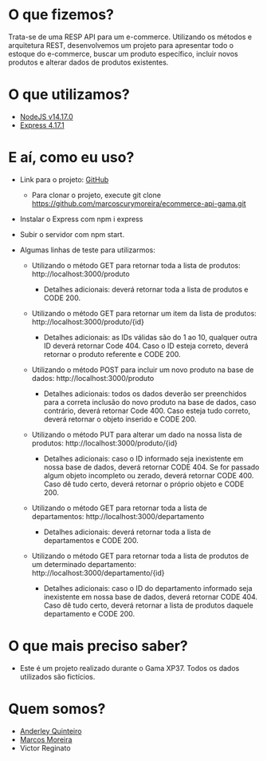 # O que fizemos?
Trata-se de uma RESP API para um e-commerce. Utilizando os métodos e arquitetura REST, desenvolvemos um projeto para apresentar todo o estoque do e-commerce, buscar um produto específico, incluir novos produtos e alterar dados de produtos existentes.

# O que utilizamos?
* <a href="https://nodejs.org/en/" target="_blank">NodeJS v14.17.0</a>
* <a href="https://expressjs.com/pt-br/" target="_blank">Express 4.17.1</a>

# E aí, como eu uso?
* Link para o projeto: <a href="https://github.com/marcoscurymoreira/ecommerce-api-gama.git" target="_blank">GitHub</a>
  * Para clonar o projeto, execute git clone https://github.com/marcoscurymoreira/ecommerce-api-gama.git
  
* Instalar o Express com npm i express
  
* Subir o servidor com npm start.
  
* Algumas linhas de teste para utilizarmos:
  * Utilizando o método GET para retornar toda a lista de produtos: http://localhost:3000/produto
  
    * Detalhes adicionais: deverá retornar toda a lista de produtos e CODE 200.
  
  * Utilizando o método GET para retornar um item da lista de produtos: http://localhost:3000/produto/{id}
  
    * Detalhes adicionais: as IDs válidas são do 1 ao 10, qualquer outra ID deverá retornar Code 404. Caso o ID esteja correto, deverá retornar o produto referente e CODE 200.
  
  * Utilizando o método POST para incluir um novo produto na base de dados: http://localhost:3000/produto
  
    * Detalhes adicionais: todos os dados deverão ser preenchidos para a correta inclusão do novo produto na base de dados, caso contrário, deverá retornar Code 400. Caso esteja tudo correto, deverá retornar o objeto inserido e CODE 200.
  
  * Utilizando o método PUT para alterar um dado na nossa lista de produtos: http://localhost:3000/produto/{id}
  
    * Detalhes adicionais: caso o ID informado seja inexistente em nossa base de dados, deverá retornar CODE 404. Se for passado algum objeto incompleto ou zerado, deverá retornar CODE 400. Caso dê tudo certo, deverá retornar o próprio objeto e CODE 200.
  
  * Utilizando o método GET para retornar toda a lista de departamentos: http://localhost:3000/departamento 
  
    * Detalhes adicionais: deverá retornar toda a lista de departamentos e CODE 200.
  
  * Utilizando o método GET para retornar toda a lista de produtos de um determinado departamento: http://localhost:3000/departamento/{id} 
  
    * Detalhes adicionais: caso o ID do departamento informado seja inexistente em nossa base de dados, deverá retornar CODE 404. Caso dê tudo certo, deverá retornar a lista de produtos daquele departamento e CODE 200.

# O que mais preciso saber?
* Este é um projeto realizado durante o Gama XP37. Todos os dados utilizados são fictícios.

# Quem somos?
* <a href="https://github.com/anderleyson" target="_blank">Anderley Quinteiro</a>
* <a href="https://github.com/marcoscurymoreira" target="_blank">Marcos Moreira</a>
* Victor Reginato